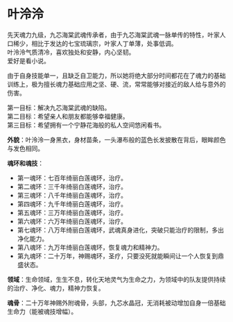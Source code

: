 # 叶泠泠

先天魂力九级，九芯海棠武魂传承者，由于九芯海棠武魂一脉单传的特性，叶家人口稀少，相比于发达的七宝琉璃宗，叶家人丁单薄，处事低调。<br>
叶泠泠气质清冷，喜欢独处和安静，内心坚韧。<br>
爱好是看小说。

由于自身技能单一，且缺乏自卫能力，所以她将绝大部分时间都花在了魂力的基础训练上，极为擅长魂力基础应用之坚、硬、流，常常能够对接近的敌人给与意外的伤害。

第一目标：解决九芯海棠武魂的缺陷。<br>
第二目标：希望亲人和朋友都能够幸福健康。<br>
第三目标：希望拥有一个宁静花海般的私人空间悠闲看书。

**外貌**：叶泠泠一身黑衣，身材苗条，一头瀑布般的蓝色长发披散在背后，眼眸颜色与发色相同。

**魂环和魂技**：
* 第一魂环：七百年绮丽白莲魂环，治疗。
* 第二魂环：三千年绮丽白莲魂环，治疗。
* 第三魂环：八千年绮丽白莲魂环，治疗。
* 第四魂环：九千年绮丽白莲魂环，治疗。
* 第五魂环：三万年绮丽白莲魂环，治疗。
* 第六魂环：六万年绮丽白莲魂环，治疗。
* 第七魂环：八万年绮丽白莲魂环，武魂真身进化，突破只能治疗的限制，多出净化能力。
* 第八魂环：九万年绮丽白莲魂环，恢复魂力和精神力。
* 第九魂环：二十万年，神赐魂环，圣疗，只要没死就能瞬间让一个人恢复到鼎盛状态。

**领域**：生命领域，生生不息，转化天地灵气为生命之力，为领域中的队友提供持续的治疗、净化、魂力，精神力恢复。

**魂骨**：二十万年神赐外附魂骨，头部，九芯水晶冠，无消耗被动增加自身一倍基础生命力（能被魂技增幅）。